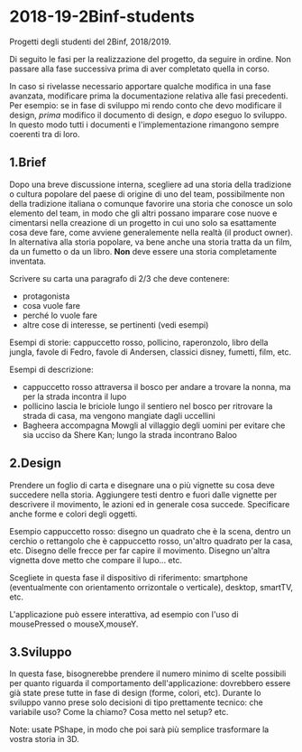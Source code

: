 # 2018-19-2Binf-students
Progetti degli studenti del 2Binf, 2018/2019.

Di seguito le fasi per la realizzazione del progetto, da seguire in ordine. Non passare alla fase successiva prima di aver completato quella in corso.

In caso si rivelasse necessario apportare qualche modifica in una fase avanzata, modificare prima la documentazione relativa alle fasi precedenti. Per esempio: se in fase di sviluppo mi rendo conto che devo modificare il design, _prima_ modifico il documento di design, e _dopo_ eseguo lo sviluppo. In questo modo tutti i documenti e l'implementazione rimangono sempre coerenti tra di loro.

## 1.Brief
Dopo una breve discussione interna, scegliere ad una storia della tradizione o cultura popolare del paese di origine di uno del team, possibilmente non della tradizione italiana o comunque favorire una storia che conosce un solo elemento del team, in modo che gli altri possano imparare cose nuove e cimentarsi nella creazione di un progetto in cui uno solo sa esattamente cosa deve fare, come avviene generalemente nella realtà (il product owner). In alternativa alla storia popolare, va bene anche una storia tratta da un film, da un fumetto o da un libro. **Non** deve essere una storia completamente inventata.

Scrivere su carta una paragrafo di 2/3 che deve contenere:
- protagonista
- cosa vuole fare
- perché lo vuole fare
- altre cose di interesse, se pertinenti (vedi esempi)

Esempi di storie: cappuccetto rosso, pollicino, raperonzolo, libro della jungla, favole di Fedro, favole di Andersen, classici disney, fumetti, film, etc.

Esempi di descrizione:
 - cappuccetto rosso attraversa il bosco per andare a trovare la nonna, ma per la strada incontra il lupo
 - pollicino lascia le briciole lungo il sentiero nel bosco per ritrovare la strada di casa, ma vengono mangiate dagli uccellini
 - Bagheera accompagna Mowgli al villaggio degli uomini per evitare che sia ucciso da Shere Kan; lungo la strada incontrano Baloo

## 2.Design
Prendere un foglio di carta e disegnare una o più vignette su cosa deve succedere nella storia. Aggiungere testi dentro e fuori dalle vignette per descrivere il movimento, le azioni ed in generale cosa succede. Specificare anche forme e colori degli oggetti.

Esempio cappuccetto rosso: disegno un quadrato che è la scena, dentro un cerchio o rettangolo che è cappuccetto rosso, un'altro quadrato per la casa, etc. Disegno delle frecce per far capire il movimento. Disegno un'altra vignetta dove metto che compare il lupo... etc.

Scegliete in questa fase il dispositivo di riferimento: smartphone (eventualmente con orientamento orrizontale o verticale), desktop, smartTV, etc.

L'applicazione può essere interattiva, ad esempio con l'uso di mousePressed o mouseX,mouseY.

## 3.Sviluppo
In questa fase, bisognerebbe prendere il numero minimo di scelte possibili per quanto riguarda il comportamento dell'applicazione: dovrebbero essere già state prese tutte in fase di design (forme, colori, etc). Durante lo sviluppo vanno prese solo decisioni di tipo prettamente tecnico: che variabile uso? Come la chiamo? Cosa metto nel setup? etc.

Note: usate PShape, in modo che poi sarà più semplice trasformare la vostra storia in 3D.
